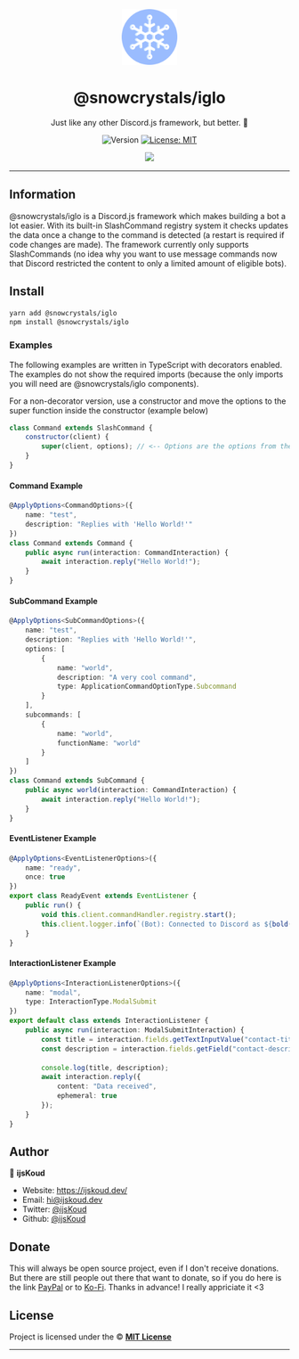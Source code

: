 <div align="center">
    <img src="https://raw.githubusercontent.com/snowcrystals/.github/main/logo.png" width="100px" />
    <h1>@snowcrystals/iglo</h1>
  
  <p>Just like any other Discord.js framework, but better. 🧊</p>
  
  <p align="center">
    <img alt="Version" src="https://img.shields.io/badge/version-1.2.1-blue.svg" />
    <a href="/LICENSE" target="_blank">
      <img alt="License: MIT" src="https://img.shields.io/badge/License-MIT-yellow.svg" />
    </a>
  </p>

  <a href="https://ijskoud.dev/discord" target="_blank">
    <img src="https://ijskoud.dev/discord/banner" />
  </a>
</div>

---

## Information

@snowcrystals/iglo is a Discord.js framework which makes building a bot a lot easier. With its built-in SlashCommand registry system it checks updates the data once a change to the command is detected (a restart is required if code changes are made). The framework currently only supports SlashCommands (no idea why you want to use message commands now that Discord restricted the content to only a limited amount of eligible bots).

## Install

```bash
yarn add @snowcrystals/iglo
npm install @snowcrystals/iglo
```

### Examples

The following examples are written in TypeScript with decorators enabled. The examples do not show the required imports (because the only imports you will need are @snowcrystals/iglo components).

For a non-decorator version, use a constructor and move the options to the super function inside the constructor (example below)

```js
class Command extends SlashCommand {
	constructor(client) {
		super(client, options); // <-- Options are the options from the decorator
	}
}
```

#### Command Example

```ts
@ApplyOptions<CommandOptions>({
	name: "test",
	description: "Replies with 'Hello World!'"
})
class Command extends Command {
	public async run(interaction: CommandInteraction) {
		await interaction.reply("Hello World!");
	}
}
```

#### SubCommand Example

```ts
@ApplyOptions<SubCommandOptions>({
	name: "test",
	description: "Replies with 'Hello World!'",
	options: [
		{
			name: "world",
			description: "A very cool command",
			type: ApplicationCommandOptionType.Subcommand
		}
	],
	subcommands: [
		{
			name: "world",
			functionName: "world"
		}
	]
})
class Command extends SubCommand {
	public async world(interaction: CommandInteraction) {
		await interaction.reply("Hello World!");
	}
}
```

#### EventListener Example

```ts
@ApplyOptions<EventListenerOptions>({
	name: "ready",
	once: true
})
export class ReadyEvent extends EventListener {
	public run() {
		void this.client.commandHandler.registry.start();
		this.client.logger.info(`(Bot): Connected to Discord as ${bold(this.client.user?.tag ?? "")}.`);
	}
}
```

#### InteractionListener Example

```ts
@ApplyOptions<InteractionListenerOptions>({
	name: "modal",
	type: InteractionType.ModalSubmit
})
export default class extends InteractionListener {
	public async run(interaction: ModalSubmitInteraction) {
		const title = interaction.fields.getTextInputValue("contact-title");
		const description = interaction.fields.getField("contact-description");

		console.log(title, description);
		await interaction.reply({
			content: "Data received",
			ephemeral: true
		});
	}
}
```


## Author

👤 **ijsKoud**

-   Website: https://ijskoud.dev/
-   Email: <hi@ijskoud.dev>
-   Twitter: [@ijsKoud](https://ijskoud.dev/twitter)
-   Github: [@ijsKoud](https://github.com/ijsKoud)

## Donate

This will always be open source project, even if I don't receive donations. But there are still people out there that want to donate, so if you do here is the link [PayPal](https://ijskoud.dev/paypal) or to [Ko-Fi](https://ijskoud.dev/kofi). Thanks in advance! I really appriciate it <3

## License

Project is licensed under the © [**MIT License**](/LICENSE)

---
